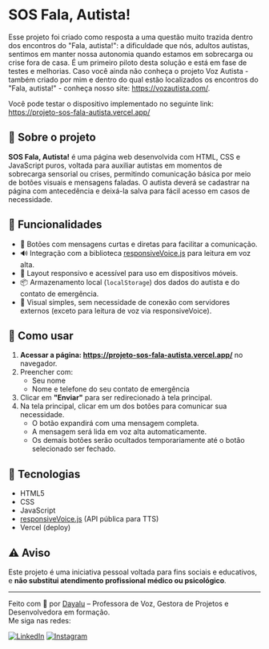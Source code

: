 # SOS Fala, Autista!

Esse projeto foi criado como resposta a uma questão muito trazida dentro dos encontros do "Fala, autista!": a dificuldade que nós, adultos autistas, sentimos em manter nossa autonomia quando estamos em sobrecarga ou crise fora de casa.
É um primeiro piloto desta solução e está em fase de testes e melhorias. Caso você ainda não conheça o projeto Voz Autista - também criado por mim e dentro do qual estão localizados os encontros do "Fala, autista!" - conheça nosso site: https://vozautista.com/.

Você pode testar o dispositivo implementado no seguinte link: https://projeto-sos-fala-autista.vercel.app/

## 🧠 Sobre o projeto

**SOS Fala, Autista!** é uma página web desenvolvida com HTML, CSS e JavaScript puros, voltada para auxiliar autistas em momentos de sobrecarga sensorial ou crises, permitindo comunicação básica por meio de botões visuais e mensagens faladas. 
O autista deverá se cadastrar na página com antecedência e deixá-la salva para fácil acesso em casos de necessidade.

## 🧩 Funcionalidades

- 💬 Botões com mensagens curtas e diretas para facilitar a comunicação.
- 🔊 Integração com a biblioteca [responsiveVoice.js](https://responsivevoice.org/) para leitura em voz alta.
- 📱 Layout responsivo e acessível para uso em dispositivos móveis.
- 📦 Armazenamento local (`localStorage`) dos dados do autista e do contato de emergência.
- 🔐 Visual simples, sem necessidade de conexão com servidores externos (exceto para leitura de voz via responsiveVoice).


## 🚀 Como usar

1. **Acessar a página: https://projeto-sos-fala-autista.vercel.app/** no navegador.
2. Preencher com:
   - Seu nome
   - Nome e telefone do seu contato de emergência
3. Clicar em **"Enviar"** para ser redirecionado à tela principal.
4. Na tela principal, clicar em um dos botões para comunicar sua necessidade.
   - O botão expandirá com uma mensagem completa.
   - A mensagem será lida em voz alta automaticamente.
   - Os demais botões serão ocultados temporariamente até o botão selecionado ser fechado.

## 🧩 Tecnologias

- HTML5
- CSS
- JavaScript
- [responsiveVoice.js](https://responsivevoice.org/) (API pública para TTS)
- Vercel (deploy)

## ⚠️ Aviso

Este projeto é uma iniciativa pessoal voltada para fins sociais e educativos, e **não substitui atendimento profissional médico ou psicológico**.

---

Feito com 💜 por [Dayalu](https://github.com/MarianaVarandas) – Professora de Voz, Gestora de Projetos e Desenvolvedora em formação.  
Me siga nas redes:

[![LinkedIn](https://img.shields.io/badge/LinkedIn-0A66C2?style=for-the-badge&logo=linkedin&logoColor=white)](https://www.linkedin.com/in/mariana-varandas-7b912b82/)
[![Instagram](https://img.shields.io/badge/Instagram-E4405F?style=for-the-badge&logo=instagram&logoColor=white)](https://www.instagram.com/_dayalu/)




